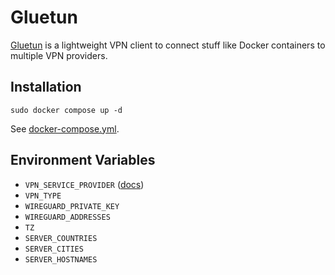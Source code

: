 # Gluetun

[Gluetun](https://github.com/qdm12/gluetun) is a lightweight VPN client to connect stuff like Docker containers to multiple VPN providers.

## Installation

```
sudo docker compose up -d
```

See [docker-compose.yml](./docker-compose.yml).

## Environment Variables

- `VPN_SERVICE_PROVIDER` ([docs](https://github.com/qdm12/gluetun-wiki/tree/main/setup/providers))
- `VPN_TYPE`
- `WIREGUARD_PRIVATE_KEY`
- `WIREGUARD_ADDRESSES`
- `TZ`
- `SERVER_COUNTRIES`
- `SERVER_CITIES`
- `SERVER_HOSTNAMES`

